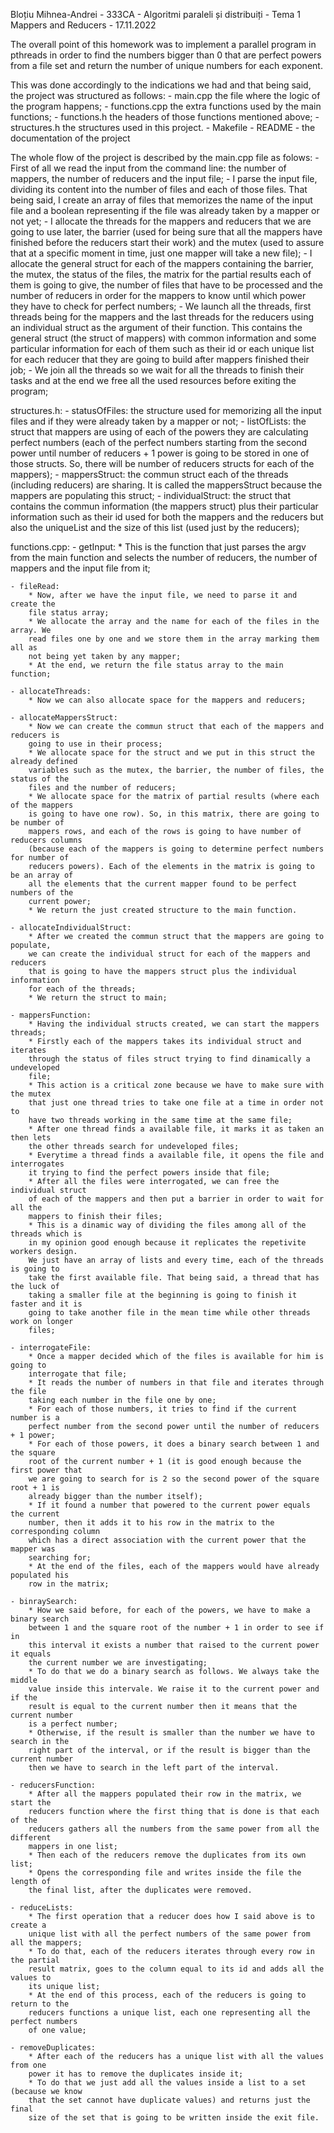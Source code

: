 Bloțiu Mihnea-Andrei - 333CA - Algoritmi paraleli și distribuiți - Tema 1
Mappers and Reducers - 17.11.2022


The overall point of this homework was to implement a parallel program in
pthreads in order to find the numbers bigger than 0 that are perfect powers
from a file set and return the number of unique numbers for each exponent.

This was done accordingly to the indications we had and that being said, the
project was structured as follows:
    - main.cpp the file where the logic of the program happens;
    - functions.cpp the extra functions used by the main functions;
    - functions.h the headers of those functions mentioned above;
    - structures.h the structures used in this project.
    - Makefile
    - README - the documentation of the project

The whole flow of the project is described by the main.cpp file as folows:
    - First of all we read the input from the command line: the number of
    mappers, the number of reducers and the input file;
    - I parse the input file, dividing its content into the number of files
    and each of those files. That being said, I create an array of files
    that memorizes the name of the input file and a boolean representing
    if the file was already taken by a mapper or not yet;
    - I allocate the threads for the mappers and reducers that we are going
    to use later, the barrier (used for being sure that all the mappers have
    finished before the reducers start their work) and the mutex (used to
    assure that at a specific moment in time, just one mapper will take a 
    new file);
    - I allocate the general struct for each of the mappers containing the
    barrier, the mutex, the status of the files, the matrix for the partial
    results each of them is going to give, the number of files that have to
    be processed and the number of reducers in order for the mappers to know
    until which power they have to check for perfect numbers;
    - We launch all the threads, first threads being for the mappers and the
    last threads for the reducers using an individual struct as the argument
    of their function. This contains the general struct (the struct of mappers)
    with common information and some particular information for each of them
    such as their id or each unique list for each reducer that they are going
    to build after mappers finished their job;
    - We join all the threads so we wait for all the threads to finish their
    tasks and at the end we free all the used resources before exiting the
    program;

structures.h:
    - statusOfFiles: the structure used for memorizing all the input files
    and if they were already taken by a mapper or not;
    - listOfLists: the struct that mappers are using of each of the powers
    they are calculating perfect numbers (each of the perfect numbers starting
    from the second power until number of reducers + 1 power is going to be stored
    in one of those structs. So, there will be number of reducers structs for each
    of the mappers);
    - mappersStruct: the commun struct each of the threads (including reducers)
    are sharing. It is called the mappersStruct because the mappers are populating
    this struct;
    - individualStruct: the struct that contains the commun information (the 
    mappers struct) plus their particular information such as their id used for
    both the mappers and the reducers but also the uniqueList and the size of this
    list (used just by the reducers);

functions.cpp:
    - getInput:
        * This is the function that just parses the argv from the main function and
        selects the number of reducers, the number of mappers and the input file from
        it;
    
    - fileRead:
        * Now, after we have the input file, we need to parse it and create the
        file status array;
        * We allocate the array and the name for each of the files in the array. We
        read files one by one and we store them in the array marking them all as
        not being yet taken by any mapper;
        * At the end, we return the file status array to the main function;
    
    - allocateThreads:
        * Now we can also allocate space for the mappers and reducers;

    - allocateMappersStruct:
        * Now we can create the commun struct that each of the mappers and reducers is
        going to use in their process;
        * We allocate space for the struct and we put in this struct the already defined
        variables such as the mutex, the barrier, the number of files, the status of the
        files and the number of reducers;
        * We allocate space for the matrix of partial results (where each of the mappers
        is going to have one row). So, in this matrix, there are going to be number of
        mappers rows, and each of the rows is going to have number of reducers columns
        (because each of the mappers is going to determine perfect numbers for number of
        reducers powers). Each of the elements in the matrix is going to be an array of 
        all the elements that the current mapper found to be perfect numbers of the 
        current power;
        * We return the just created structure to the main function.

    - allocateIndividualStruct:
        * After we created the commun struct that the mappers are going to populate,
        we can create the individual struct for each of the mappers and reducers
        that is going to have the mappers struct plus the individual information
        for each of the threads;
        * We return the struct to main;

    - mappersFunction:
        * Having the individual structs created, we can start the mappers threads;
        * Firstly each of the mappers takes its individual struct and iterates
        through the status of files struct trying to find dinamically a undeveloped
        file;
        * This action is a critical zone because we have to make sure with the mutex
        that just one thread tries to take one file at a time in order not to
        have two threads working in the same time at the same file;
        * After one thread finds a available file, it marks it as taken an then lets
        the other threads search for undeveloped files;
        * Everytime a thread finds a available file, it opens the file and interrogates
        it trying to find the perfect powers inside that file;
        * After all the files were interrogated, we can free the individual struct
        of each of the mappers and then put a barrier in order to wait for all the
        mappers to finish their files;
        * This is a dinamic way of dividing the files among all of the threads which is
        in my opinion good enough because it replicates the repetivite workers design.
        We just have an array of lists and every time, each of the threads is going to
        take the first available file. That being said, a thread that has the luck of
        taking a smaller file at the beginning is going to finish it faster and it is
        going to take another file in the mean time while other threads work on longer
        files;
    
    - interrogateFile:
        * Once a mapper decided which of the files is available for him is going to
        interrogate that file;
        * It reads the number of numbers in that file and iterates through the file
        taking each number in the file one by one;
        * For each of those numbers, it tries to find if the current number is a
        perfect number from the second power until the number of reducers + 1 power;
        * For each of those powers, it does a binary search between 1 and the square
        root of the current number + 1 (it is good enough because the first power that
        we are going to search for is 2 so the second power of the square root + 1 is
        already bigger than the number itself);
        * If it found a number that powered to the current power equals the current
        number, then it adds it to his row in the matrix to the corresponding column
        which has a direct association with the current power that the mapper was
        searching for;
        * At the end of the files, each of the mappers would have already populated his
        row in the matrix;

    - binraySearch:
        * How we said before, for each of the powers, we have to make a binary search
        between 1 and the square root of the number + 1 in order to see if in
        this interval it exists a number that raised to the current power it equals
        the current number we are investigating;
        * To do that we do a binary search as follows. We always take the middle
        value inside this intervale. We raise it to the current power and if the
        result is equal to the current number then it means that the current number
        is a perfect number;
        * Otherwise, if the result is smaller than the number we have to search in the
        right part of the interval, or if the result is bigger than the current number
        then we have to search in the left part of the interval.

    - reducersFunction:
        * After all the mappers populated their row in the matrix, we start the
        reducers function where the first thing that is done is that each of the
        reducers gathers all the numbers from the same power from all the different
        mappers in one list;
        * Then each of the reducers remove the duplicates from its own list;
        * Opens the corresponding file and writes inside the file the length of
        the final list, after the duplicates were removed.

    - reduceLists:
        * The first operation that a reducer does how I said above is to create a
        unique list with all the perfect numbers of the same power from all the mappers;
        * To do that, each of the reducers iterates through every row in the partial
        result matrix, goes to the column equal to its id and adds all the values to
        its unique list;
        * At the end of this process, each of the reducers is going to return to the
        reducers functions a unique list, each one representing all the perfect numbers
        of one value;

    - removeDuplicates:
        * After each of the reducers has a unique list with all the values from one
        power it has to remove the duplicates inside it;
        * To do that we just add all the values inside a list to a set (because we know
        that the set cannot have duplicate values) and returns just the final
        size of the set that is going to be written inside the exit file.


    
